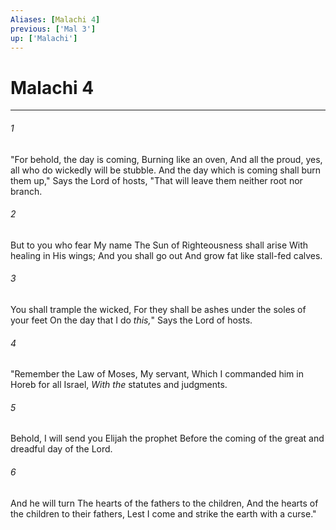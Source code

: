 ```yaml
---
Aliases: [Malachi 4]
previous: ['Mal 3']
up: ['Malachi']
---
```

# Malachi 4

***


###### 1 
"For behold, the day is coming, Burning like an oven, And all the proud, yes, all who do wickedly will be stubble. And the day which is coming shall burn them up," Says the Lord of hosts, "That will leave them neither root nor branch. 

###### 2 
But to you who fear My name The Sun of Righteousness shall arise With healing in His wings; And you shall go out And grow fat like stall-fed calves. 

###### 3 
You shall trample the wicked, For they shall be ashes under the soles of your feet On the day that I do _this,_" Says the Lord of hosts. 

###### 4 
"Remember the Law of Moses, My servant, Which I commanded him in Horeb for all Israel, _With_ _the_ statutes and judgments. 

###### 5 
Behold, I will send you Elijah the prophet Before the coming of the great and dreadful day of the Lord. 

###### 6 
And he will turn The hearts of the fathers to the children, And the hearts of the children to their fathers, Lest I come and strike the earth with a curse."
